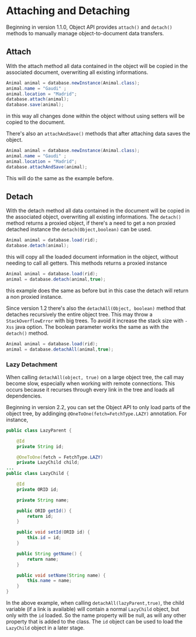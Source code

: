# Attaching and Detaching

Beginning in version 1.1.0, Object API provides `attach()` and `detach()` methods to manually manage object-to-document data transfers.

## Attach

With the attach method all data contained in the object will be copied in the associated document, overwriting all existing informations.

```java
Animal animal = database.newInstance(Animal.class);
animal.name = "Gaudi" ;
animal.location = "Madrid";
database.attach(animal);
database.save(animal);
```

in this way all changes done within the object without using setters will be copied to the document.

There's also an `attachAndSave()` methods that after attaching data saves the object.

```java
Animal animal = database.newInstance(Animal.class);
animal.name = "Gaudi" ;
animal.location = "Madrid";
database.attachAndSave(animal);
```

This will do the same as the example before.

## Detach

With the detach method all data contained in the document will be copied in the associated object, overwriting all existing informations. The `detach()` method returns a proxied object, if there's a need to get a non proxied detached instance the `detach(Object,boolean)` can be used.

```java
Animal animal = database.load(rid);
database.detach(animal);
```

this will copy all the loaded document information in the object, without needing to call all getters. This methods returns a proxied instance

```java
Animal animal = database.load(rid);
animal = database.detach(animal,true);
```

this example does the same as before but in this case the detach will return a non proxied instance.

Since version 1.2 there's also the `detachAll(Object, boolean)` method that detaches recursively the entire object tree. This may throw a `StackOverflowError` with big trees. To avoid it increase the stack size with `-Xss` java option. The boolean parameter works the same as with the `detach()` method.

```java
Animal animal = database.load(rid);
animal = database.detachAll(animal,true);
```

### Lazy Detachment

When calling `detachAll(object, true)` on a large object tree, the call may become slow, especially when working with remote connections.  This occurs because it recurses through every link in the tree and loads all dependencies.

Beginning in version 2.2, you can set the Object API to only load parts of the object tree, by addinging `@OneToOne(fetch=FetchType.LAZY)` annotation.  For instance,

```java
public class LazyParent {

    @Id
    private String id;

    @OneToOne(fetch = FetchType.LAZY)
    private LazyChild child;
...
public class LazyChild {

    @Id
    private ORID id;

    private String name;

    public ORID getId() {
        return id;
    }

    public void setId(ORID id) {
        this.id = id;
    }

    public String getName() {
        return name;
    }

    public void setName(String name) {
        this.name = name;
    }
}
```

In the above example, when calling `detachAll(lazyParent,true)`, the child variable (if a link is available) will contain a normal `LazyChild` object, but only with the `id` loaded. So the name property will be null, as will any other property that is added to the class. The `id` object can be used to load the `LazyChild` object in a later stage.


